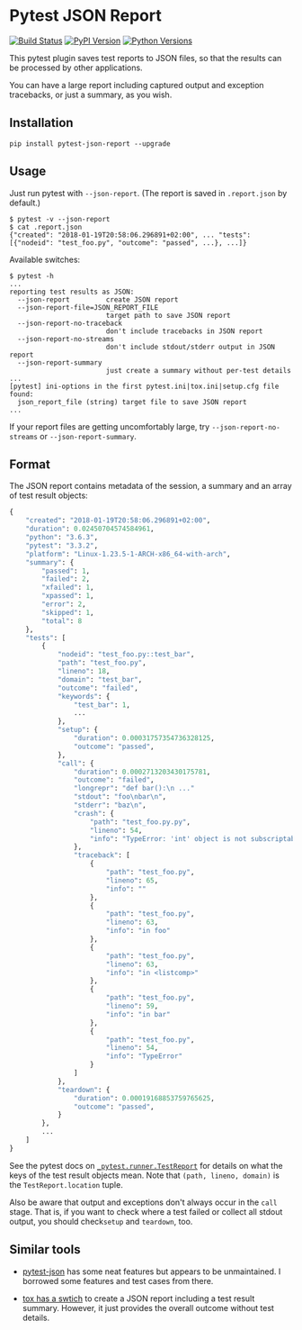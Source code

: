 # Pytest JSON Report

[![Build Status](https://travis-ci.org/numirias/pytest-json-report.svg?branch=master)](https://travis-ci.org/numirias/pytest-json-report)
[![PyPI Version](https://img.shields.io/pypi/v/pytest-json-report.svg)](https://pypi.python.org/pypi/pytest-json-report)
[![Python Versions](https://img.shields.io/pypi/pyversions/pytest-json-report.svg)](https://pypi.python.org/pypi/pytest-json-report)

This pytest plugin saves test reports to JSON files, so that the results can be processed by other applications.

You can have a large report including captured output and exception tracebacks, or just a summary, as you wish.

## Installation

```
pip install pytest-json-report --upgrade 
```
## Usage

Just run pytest with `--json-report`. (The report is saved in `.report.json` by default.)

```
$ pytest -v --json-report
$ cat .report.json
{"created": "2018-01-19T20:58:06.296891+02:00", ... "tests":[{"nodeid": "test_foo.py", "outcome": "passed", ...}, ...]}
```
Available switches:

```
$ pytest -h
...
reporting test results as JSON:
  --json-report         create JSON report
  --json-report-file=JSON_REPORT_FILE
                        target path to save JSON report
  --json-report-no-traceback
                        don't include tracebacks in JSON report
  --json-report-no-streams
                        don't include stdout/stderr output in JSON report
  --json-report-summary
                        just create a summary without per-test details
...
[pytest] ini-options in the first pytest.ini|tox.ini|setup.cfg file found:
  json_report_file (string) target file to save JSON report
...
```
If your report files are getting uncomfortably large, try `--json-report-no-streams` or `--json-report-summary`.

## Format

The JSON report contains metadata of the session, a summary and an array of test result objects:

```python
{
    "created": "2018-01-19T20:58:06.296891+02:00",
    "duration": 0.02450704574584961,
    "python": "3.6.3",
    "pytest": "3.3.2",
    "platform": "Linux-1.23.5-1-ARCH-x86_64-with-arch",
    "summary": {
        "passed": 1,
        "failed": 2,
        "xfailed": 1,
        "xpassed": 1,
        "error": 2,
        "skipped": 1,
        "total": 8
    },
    "tests": [
        {
            "nodeid": "test_foo.py::test_bar",
            "path": "test_foo.py",
            "lineno": 18,
            "domain": "test_bar",
            "outcome": "failed",
            "keywords": {
                "test_bar": 1,
                ...
            },
            "setup": {
                "duration": 0.00031757354736328125,
                "outcome": "passed",
            },
            "call": {
                "duration": 0.0002713203430175781,
                "outcome": "failed",
                "longrepr": "def bar():\n ..."
                "stdout": "foo\nbar\n",
                "stderr": "baz\n",
                "crash": {
                    "path": "test_foo.py.py",
                    "lineno": 54,
                    "info": "TypeError: 'int' object is not subscriptable"
                },
                "traceback": [
                    {
                        "path": "test_foo.py",
                        "lineno": 65,
                        "info": ""
                    },
                    {
                        "path": "test_foo.py",
                        "lineno": 63,
                        "info": "in foo"
                    },
                    {
                        "path": "test_foo.py",
                        "lineno": 63,
                        "info": "in <listcomp>"
                    },
                    {
                        "path": "test_foo.py",
                        "lineno": 59,
                        "info": "in bar"
                    },
                    {
                        "path": "test_foo.py",
                        "lineno": 54,
                        "info": "TypeError"
                    }
                ]
            },
            "teardown": {
                "duration": 0.00019168853759765625,
                "outcome": "passed",
            }
        },
        ...
    ]
}

```
See the pytest docs on [`_pytest.runner.TestReport`](https://docs.pytest.org/en/latest/writing_plugins.html#_pytest.runner.TestReport) for details on what the keys of the test result objects mean. Note that `(path, lineno, domain)` is the `TestReport.location` tuple.

Also be aware that output and exceptions don't always occur in the `call` stage. That is, if you want to check where a test failed or collect all stdout output, you should check`setup` and `teardown`, too.

## Similar tools

- [pytest-json](https://github.com/mattcl/pytest-json) has some neat features but appears to be unmaintained. I borrowed some features and test cases from there.

- [tox has a swtich](http://tox.readthedocs.io/en/latest/example/result.html) to create a JSON report including a test result summary. However, it just provides the overall outcome without test details.
